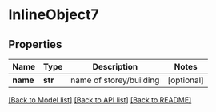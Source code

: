 # InlineObject7

## Properties
Name | Type | Description | Notes
------------ | ------------- | ------------- | -------------
**name** | **str** | name of storey/building | [optional] 

[[Back to Model list]](../README.md#documentation-for-models) [[Back to API list]](../README.md#documentation-for-api-endpoints) [[Back to README]](../README.md)



